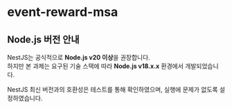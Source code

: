 # event-reward-msa

## Node.js 버전 안내

NestJS는 공식적으로 **Node.js v20 이상**을 권장합니다.  
하지만 본 과제는 요구된 기술 스택에 따라 **Node.js v18.x.x** 환경에서 개발되었습니다.

NestJS 최신 버전과의 호환성은 테스트를 통해 확인하였으며, 실행에 문제가 없도록 설정하였습니다.

